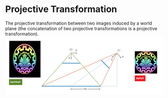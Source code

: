 # Projective Transformation
The projective transformation between two images induced by a world plane (the concatenation of two projective transformations is a projective transformation).
![result](readme.jpg)
